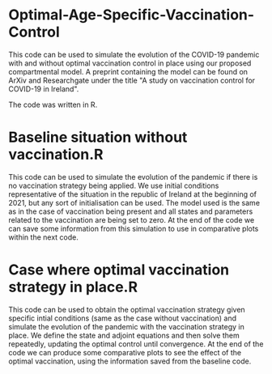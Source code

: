 # Optimal-Age-Specific-Vaccination-Control

This code can be used to simulate the evolution of the COVID-19 pandemic with and without optimal vaccination control in place using our proposed compartmental model. A preprint containing the model can be found on ArXiv and Researchgate under the title "A study on vaccination control for COVID-19 in Ireland".

The code was written in R. 

# Baseline situation without vaccination.R

This code can be used to simulate the evolution of the pandemic if there is no vaccination strategy being applied. We use initial conditions representative of the situation in the republic of Ireland at the beginning of 2021, but any sort of initialisation can be used. The model used is the same as in the case of vaccination being present and all states and parameters related to the vaccination are being set to zero. At the end of the code we can save some information from this simulation to use in comparative plots within the next code. 

# Case where optimal vaccination strategy in place.R

This code can be used to obtain the optimal vaccination strategy given specific intial conditions (same as the case without vaccination) and simulate the evolution of the pandemic with the vaccination strategy in place. We define the state and adjoint equations and then solve them repeatedly, updating the optimal control until convergence. At the end of the code we can produce some comparative plots to see the effect of the optimal vaccination, using the information saved from the baseline code.
